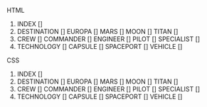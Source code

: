 
HTML
1. INDEX []
2. DESTINATION []
    EUROPA []
    MARS []
    MOON []
    TITAN []
3. CREW []
    COMMANDER []
    ENGINEER []
    PILOT []
    SPECIALIST []
4. TECHNOLOGY []
    CAPSULE []
    SPACEPORT []
    VEHICLE []

CSS
1. INDEX []
2. DESTINATION []
    EUROPA []
    MARS []
    MOON []
    TITAN []
3. CREW []
    COMMANDER []
    ENGINEER []
    PILOT []
    SPECIALIST []
4. TECHNOLOGY []
    CAPSULE []
    SPACEPORT []
    VEHICLE []
